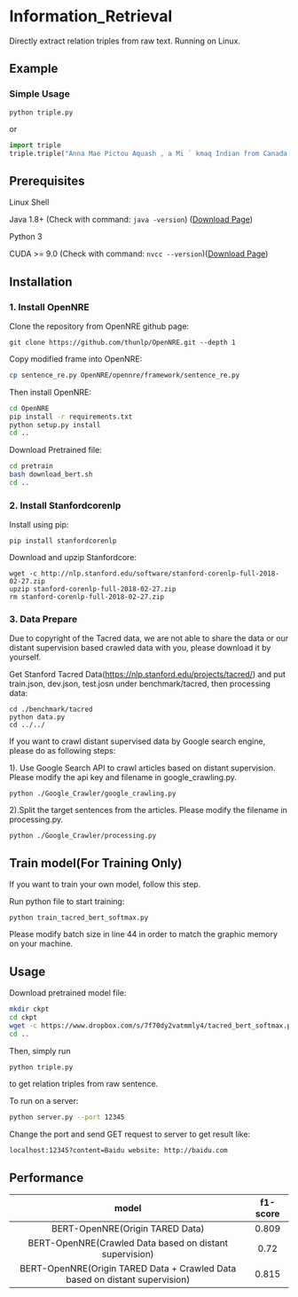 # Information_Retrieval
Directly extract relation triples from raw text. Running on Linux.
## Example
### Simple Usage
```
python triple.py
```
or 
```python
import triple
triple.triple("Anna Mae Pictou Aquash , a Mi ` kmaq Indian from Canada , was brutally murdered in 1975.")
```

## Prerequisites
Linux Shell

Java 1.8+ (Check with command: `java -version`) ([Download Page](http://www.oracle.com/technetwork/cn/java/javase/downloads/jdk8-downloads-2133151-zhs.html))

Python 3

CUDA >= 9.0 (Check with command: `nvcc --version`)([Download Page](https://developer.nvidia.com/cuda-downloads))

## Installation

### 1. Install OpenNRE
Clone the repository from OpenNRE github page:
```
git clone https://github.com/thunlp/OpenNRE.git --depth 1
```
Copy modified frame into OpenNRE:
```bash
cp sentence_re.py OpenNRE/opennre/framework/sentence_re.py
```
Then install OpenNRE:
```bash
cd OpenNRE
pip install -r requirements.txt
python setup.py install 
cd ..
```
Download Pretrained file:
```bash
cd pretrain
bash download_bert.sh
cd ..
```

### 2. Install Stanfordcorenlp
Install using pip:
```
pip install stanfordcorenlp
```
Download and upzip Stanfordcore:
```
wget -c http://nlp.stanford.edu/software/stanford-corenlp-full-2018-02-27.zip
upzip stanford-corenlp-full-2018-02-27.zip
rm stanford-corenlp-full-2018-02-27.zip
```

### 3. Data Prepare
Due to copyright of the Tacred data, we are not able to share the data or our distant supervision based crawled data with you, please download it by yourself.

Get Stanford Tacred Data(https://nlp.stanford.edu/projects/tacred/) and put train.json, dev.json, test.josn under benchmark/tacred, then processing data:

```
cd ./benchmark/tacred
python data.py
cd ../../
```
If you want to crawl distant supervised data by Google search engine, please do as following steps:

1). Use Google Search API to crawl articles based on distant supervision.
Please modify the api key and filename in google_crawling.py.

```
python ./Google_Crawler/google_crawling.py
```
2).Split the target sentences from the articles.
Please modify the filename in processing.py.

```
python ./Google_Crawler/processing.py
```


## Train model(For Training Only)
If you want to train your own model, follow this step.

Run python file to start training:
```
python train_tacred_bert_softmax.py
```
Please modify batch size in line 44 in order to match the graphic memory on your machine.

## Usage
Download pretrained model file:
```bash
mkdir ckpt
cd ckpt
wget -c https://www.dropbox.com/s/7f70dy2vatmmly4/tacred_bert_softmax.pth.tar
cd ..
```
Then, simply run
```python
python triple.py
```
to get relation triples from raw sentence.


To run on a server:
```bash
python server.py --port 12345
```
Change the port and send GET request to server to get result like:
```
localhost:12345?content=Baidu website: http://baidu.com
```

## Performance
model | f1-score 
:-: | :-: 
BERT-OpenNRE(Origin TARED Data) | 0.809 
BERT-OpenNRE(Crawled Data based on distant supervision) | 0.72
BERT-OpenNRE(Origin TARED Data + Crawled Data based on distant supervision) | 0.815

